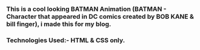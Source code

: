 ### This is a cool looking BATMAN Animation (BATMAN - Character that appeared in DC comics created by BOB KANE & bill finger), i made this for my blog.

### Technologies Used:- HTML & CSS only.